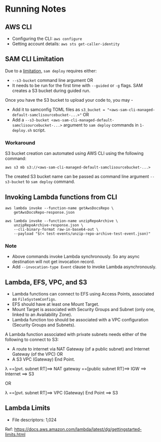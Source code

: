 # Running Notes

## AWS CLI

- Configuring the CLI: `aws configure`
- Getting account details: `aws sts get-caller-identity`

## SAM CLI Limitation

Due to a [limitation](https://github.com/aws/aws-sam-cli/issues/1701), `sam deploy` requires either:

- `--s3-bucket` command line argument OR
- It needs to be run for the first time with `--guided` or `-g` flags. SAM creates a S3 bucket during guided run.

Once you have the S3 bucket to upload your code to, you may -

- Add it to samconfig TOML files as `s3_bucket = "<aws-sam-cli-managed-default-samclisourcebucket-...>"` OR
- Add a `--s3-bucket <aws-sam-cli-managed-default-samclisourcebucket-...>` argument to `sam deploy` commands in `1-deploy.sh` script.

### Workaround

S3 bucket creation can automated using AWS CLI using the following command:

```
aws s3 mb s3://<aws-sam-cli-managed-default-samclisourcebucket-...>
```

The created S3 bucket name can be passed as command line argument `--s3-bucket` to `sam deploy` command.

## Invoking Lambda functions from CLI

```
aws lambda invoke --function-name getAwsDocsRepo \
	getAwsDocsRepo-response.json
```

```
aws lambda invoke --function-name unzipRepoArchive \
	unzipRepoArchive-response.json \
	--cli-binary-format raw-in-base64-out \
	--payload "$(< test-events/unzip-repo-archive-test-event.json)"
```

### Note

- Above commands invoke Lambda synchronously. So any async destination will not get invocation record.
- Add `--invocation-type Event` clause to invoke Lambda asynchronously.

## Lambda, EFS, VPC, and S3

- Lambda functions can connect to EFS using Access Points, associated as `FileSystemConfigs`.
- EFS should have at least one Mount Target.
- Mount Target is associated with Security Groups and Subnet (only one, linked to an Availability Zone).
- Lambda function too should be associated with a VPC configuration (Security Groups and Subnets).

A Lambda function associated with private subnets needs either of the following to connect to S3:
- A route to internet via NAT Gateway (of a public subnet) and Internet Gateway (of the VPC) OR
- A S3 VPC (Gateway) End Point.

λ ==[pvt. subnet RT]==> NAT gateway ==[public subnet RT]==> IGW ==> Internet ==> S3

OR

λ ==[pvt. subnet RT]==> VPC (Gateway) End Point ==> S3

## Lambda Limits

- File descriptors: 1,024

Ref: https://docs.aws.amazon.com/lambda/latest/dg/gettingstarted-limits.html